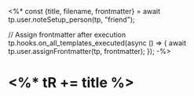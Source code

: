 <%*
const {title, filename, frontmatter} = await tp.user.noteSetup_person(tp, "friend");

// Assign frontmatter after execution
tp.hooks.on_all_templates_executed(async () => {
	await tp.user.assignFrontmatter(tp, frontmatter);
});
-%>
# <%* tR += title %>
